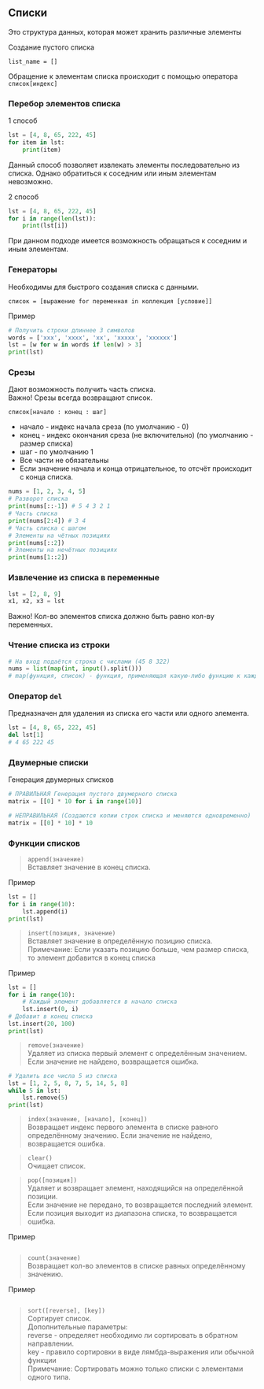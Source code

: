 ## Списки

Это структура данных, которая может хранить различные элементы

Создание пустого списка
```
list_name = []
```

Обращение к элементам списка происходит с помощью оператора <code>список[индекс]</code>

### Перебор элементов списка

1 способ

```python
lst = [4, 8, 65, 222, 45]
for item in lst:
    print(item)
```
Данный способ позволяет извлекать элементы последовательно из списка. Однако обратиться к соседним или иным элементам невозможно.

2 способ

```python
lst = [4, 8, 65, 222, 45]
for i in range(len(lst)):
    print(lst[i])
```
При данном подходе имеется возможность обращаться к соседним и иным элементам.

### Генераторы
Необходимы для быстрого создания списка с данными.

```
список = [выражение for переменная in коллекция [условие]]
```
Пример
```python
# Получить строки длиннее 3 символов
words = ['xxx', 'xxxx', 'xx', 'xxxxx', 'xxxxxx']
lst = [w for w in words if len(w) > 3]
print(lst)
```

### Срезы
Дают возможность получить часть списка.\
Важно! Срезы всегда возвращают список.

```
список[начало : конец : шаг]
```
* начало - индекс начала среза (по умолчанию - 0)
* конец - индекс окончания среза (не включительно) (по умолчанию - размер списка)
* шаг - по умолчанию 1
* Все части не обязательны
* Если значение начала и конца отрицательное, то отсчёт происходит с конца списка.

```python 
nums = [1, 2, 3, 4, 5]
# Разворот списка
print(nums[::-1]) # 5 4 3 2 1
# Часть списка
print(nums[2:4]) # 3 4
# Часть списка с шагом
# Элементы на чётных позициях
print(nums[::2])
# Элементы на нечётных позициях
print(nums[1::2])
```

### Извлечение из списка в переменные
```python
lst = [2, 8, 9]
x1, x2, x3 = lst
```
Важно! Кол-во элементов списка должно быть равно кол-ву переменных.

### Чтение списка из строки
```python
# На вход подаётся строка с числами (45 8 322)
nums = list(map(int, input().split()))
# map(функция, список) - функция, применяющая какую-либо функцию к каждому элементу списка
```

### Оператор <code>del</code>
Предназначен для удаления из списка его части или одного элемента.
```python 
lst = [4, 8, 65, 222, 45]
del lst[1]
# 4 65 222 45
```

### Двумерные списки
Генерация двумерных списков
```python
# ПРАВИЛЬНАЯ Генерация пустого двумерного списка
matrix = [[0] * 10 for i in range(10)]

# НЕПРАВИЛЬНАЯ (Создаются копии строк списка и меняются одновременно)
matrix = [[0] * 10] * 10
```

### Функции списков
> <code>append(значение)</code>\
> Вставляет значение в конец списка.

Пример
```python
lst = []
for i in range(10):
    lst.append(i)
print(lst)
```

> <code>insert(позиция, значение)</code>\
> Вставляет значение в определённую позицию списка.
> Примечание: Если указать позицию больше, чем размер списка, то элемент добавится в конец списка

Пример
```python
lst = []
for i in range(10):
    # Каждый элемент добавляется в начало списка
    lst.insert(0, i)
# Добавит в конец списка
lst.insert(20, 100)
print(lst)
```

> <code>remove(значение)</code>\
> Удаляет из списка первый элемент с определённым значением.
> Если значение не найдено, возвращается ошибка.

```python
# Удалить все числа 5 из списка
lst = [1, 2, 5, 8, 7, 5, 14, 5, 8]
while 5 in lst:
    lst.remove(5)
print(lst)
```

> <code>index(значение, [начало], [конец])</code>\
> Возвращает индекс первого элемента в списке равного определённому значению.
> Если значение не найдено, возвращается ошибка.

> <code>clear()</code>\
> Очищает список.

> <code>pop([позиция])</code>\
> Удаляет и возвращает элемент, находящийся на определённой позиции.\
> Если значение не передано, то возвращается последний элемент.\
> Если позиция выходит из диапазона списка, то возвращается ошибка.

Пример
```python
```

> <code>count(значение)</code>\
> Возвращает кол-во элементов в списке равных определённому значению.

Пример
```python
```

> <code>sort([reverse], [key])</code>\
> Сортирует список.\
> Дополнительные параметры:\
> reverse - определяет необходимо ли сортировать в обратном направлении.\
> key - правило сортировки в виде лямбда-выражения или обычной функции\
> Примечание: Сортировать можно только списки с элементами одного типа.




